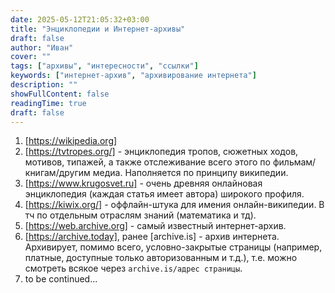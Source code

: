 ```yaml
---
date: 2025-05-12T21:05:32+03:00
title: "Энциклопедии и Интернет-архивы"
draft: false
author: "Иван"
cover: ""
tags: ["архивы", "интересности", "ссылки"]
keywords: ["интернет-архив", "архивирование интернета"]
description: ""
showFullContent: false
readingTime: true
draft: false
---
```


1. [https://wikipedia.org]
1. [https://tvtropes.org/] - энциклопедия тропов, сюжетных ходов, мотивов, типажей, а также отслеживание всего этого по фильмам/книгам/другим медиа. Наполняется по принципу википедии.
1. [https://www.krugosvet.ru] - очень древняя онлайновая энциклопедия (каждая статья имеет автора) широкого профиля.
1. [https://kiwix.org/] - оффлайн-штука для имения онлайн-википедии. В тч по отдельным отраслям знаний (математика и тд).
1. [https://web.archive.org] - самый известный интернет-архив.
1. [https://archive.today], ранее [archive.is] - архив интернета. Архивирует, помимо всего, условно-закрытые страницы (например, платные, доступные только авторизованным и т.д.), т.е. можно смотреть всякое через `archive.is/адрес страницы`.
1. to be continued...
